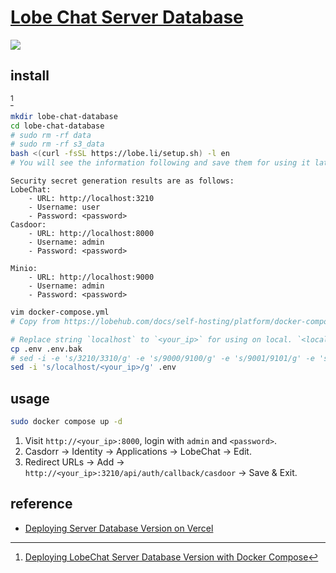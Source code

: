 # [Lobe Chat Server Database](https://lobehub.com/docs/self-hosting/server-database)

![](https://img.shields.io/github/license/lobehub/lobe-chat)

## install

[^1]

```sh
mkdir lobe-chat-database
cd lobe-chat-database
# sudo rm -rf data
# sudo rm -rf s3_data
bash <(curl -fsSL https://lobe.li/setup.sh) -l en
# You will see the information following and save them for using it later.
```

```
Security secret generation results are as follows:
LobeChat:
	- URL: http://localhost:3210
	- Username: user
	- Password: <password>
Casdoor:
	- URL: http://localhost:8000
	- Username: admin
	- Password: <password>

Minio:
	- URL: http://localhost:9000
	- Username: admin
	- Password: <password>
```

```sh
vim docker-compose.yml
# Copy from https://lobehub.com/docs/self-hosting/platform/docker-compose#run-docker-compose-deployment-command
```

```sh
# Replace string `localhost` to `<your_ip>` for using on local. `<local_domain>` seems not work here.
cp .env .env.bak
# sed -i -e 's/3210/3310/g' -e 's/9000/9100/g' -e 's/9001/9101/g' -e 's/8000/8100/g' .env
sed -i 's/localhost/<your_ip>/g' .env
```

## usage

```sh
sudo docker compose up -d
```

1. Visit `http://<your_ip>:8000`, login with `admin` and `<password>`.
2. Casdorr → Identity → Applications → LobeChat → Edit.
3. Redirect URLs → Add → `http://<your_ip>:3210/api/auth/callback/casdoor` → Save & Exit.

## reference

- [Deploying Server Database Version on Vercel](https://lobehub.com/docs/self-hosting/server-database/vercel)

[^1]: [Deploying LobeChat Server Database Version with Docker Compose](https://lobehub.com/docs/self-hosting/server-database/docker-compose)
